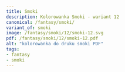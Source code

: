 ```yaml
---
title: Smoki
description: Kolorowanka Smoki - wariant 12
canonical: /fantasy/smoki/
variant_of: smoki
image: /fantasy/smoki/12/smoki-12.svg
pdf: /fantasy/smoki/12/smoki-12.pdf
alt: "kolorowanka do druku smoki PDF"
tags:
- fantasy
- smoki
---
```

